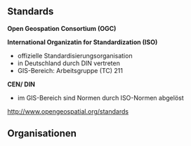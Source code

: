 ## Standards

**Open Geospation Consortium (OGC)**


**International Organizatin for Standardization (ISO)**

- offizielle Standardisierungsorganisation
- in Deutschland durch DIN vertreten
- GIS-Bereich: Arbeitsgruppe (TC) 211


**CEN/ DIN**

- im GIS-Bereich sind Normen durch ISO-Normen abgelöst


http://www.opengeospatial.org/standards



## Organisationen
